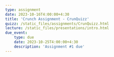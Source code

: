 ```yaml
---
type: assignment
date: 2023-10-16T4:00:00+4:30
title: 'Crunch Assignment - CrunQuizz'
quizz: /static_files/assignments/CrunQuizz.html
lecture: /static_files/presentations/intro.html
due_event: 
    type: due
    date: 2023-10-25T4:00:00+4:30
    description: 'Assignment #1 due'
---
```

